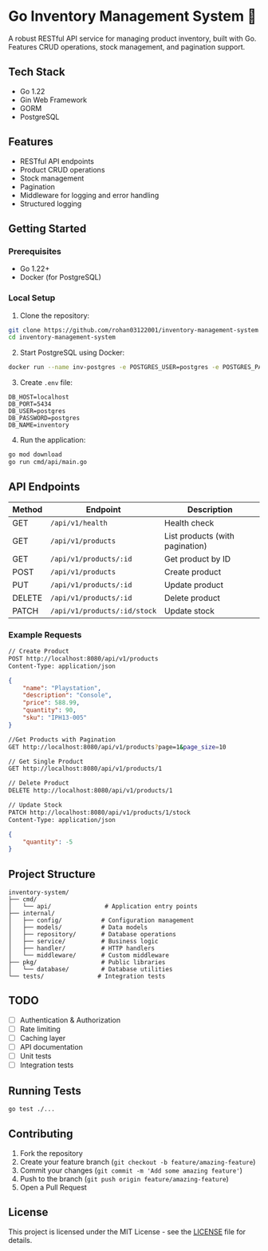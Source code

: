 # Go Inventory Management System 🚀

A robust RESTful API service for managing product inventory, built with Go. Features CRUD operations, stock management, and pagination support.

## Tech Stack
- Go 1.22
- Gin Web Framework
- GORM
- PostgreSQL

## Features
- RESTful API endpoints
- Product CRUD operations
- Stock management
- Pagination
- Middleware for logging and error handling
- Structured logging

## Getting Started

### Prerequisites
- Go 1.22+
- Docker (for PostgreSQL)

### Local Setup

1. Clone the repository:
```bash
git clone https://github.com/rohan03122001/inventory-management-system
cd inventory-management-system
```

2. Start PostgreSQL using Docker:
```bash
docker run --name inv-postgres -e POSTGRES_USER=postgres -e POSTGRES_PASSWORD=postgres -e POSTGRES_DB=inventory -p 5434:5432 -d postgres:14
```

3. Create `.env` file:
```env
DB_HOST=localhost
DB_PORT=5434
DB_USER=postgres
DB_PASSWORD=postgres
DB_NAME=inventory
```

4. Run the application:
```bash
go mod download
go run cmd/api/main.go
```

## API Endpoints

| Method | Endpoint | Description |
|--------|----------|-------------|
| GET | `/api/v1/health` | Health check |
| GET | `/api/v1/products` | List products (with pagination) |
| GET | `/api/v1/products/:id` | Get product by ID |
| POST | `/api/v1/products` | Create product |
| PUT | `/api/v1/products/:id` | Update product |
| DELETE | `/api/v1/products/:id` | Delete product |
| PATCH | `/api/v1/products/:id/stock` | Update stock |

### Example Requests

```bash
// Create Product
POST http://localhost:8080/api/v1/products
Content-Type: application/json
```
```json
{
    "name": "Playstation",
    "description": "Console",
    "price": 588.99,
    "quantity": 90,
    "sku": "IPH13-005"
}
```
```bash
//Get Products with Pagination
GET http://localhost:8080/api/v1/products?page=1&page_size=10
```
```bash
// Get Single Product
GET http://localhost:8080/api/v1/products/1
```
```bash
// Delete Product
DELETE http://localhost:8080/api/v1/products/1
```
```bash
// Update Stock
PATCH http://localhost:8080/api/v1/products/1/stock
Content-Type: application/json
```
```json
{
    "quantity": -5
}
```

## Project Structure
```
inventory-system/
├── cmd/
│   └── api/               # Application entry points
├── internal/
│   ├── config/           # Configuration management
│   ├── models/           # Data models
│   ├── repository/       # Database operations
│   ├── service/          # Business logic
│   ├── handler/          # HTTP handlers
│   └── middleware/       # Custom middleware
├── pkg/                  # Public libraries
│   └── database/         # Database utilities
└── tests/               # Integration tests
```

## TODO
- [ ] Authentication & Authorization
- [ ] Rate limiting
- [ ] Caching layer
- [ ] API documentation
- [ ] Unit tests
- [ ] Integration tests

## Running Tests
```bash
go test ./...
```

## Contributing
1. Fork the repository
2. Create your feature branch (`git checkout -b feature/amazing-feature`)
3. Commit your changes (`git commit -m 'Add some amazing feature'`)
4. Push to the branch (`git push origin feature/amazing-feature`)
5. Open a Pull Request

## License
This project is licensed under the MIT License - see the [LICENSE](LICENSE) file for details.
